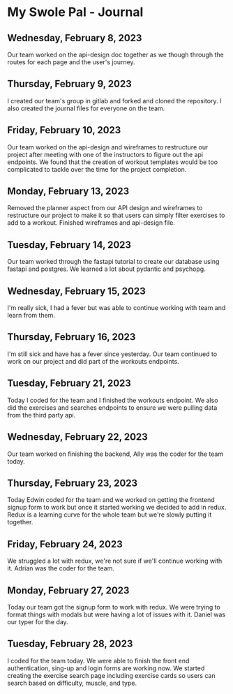 # My Swole Pal - Journal

## Wednesday, February 8, 2023
Our team worked on the api-design doc together as we though through the routes for each page and the user's journey.

## Thursday, February 9, 2023
I created our team's group in gitlab and forked and cloned the repository. I also created the journal files for everyone on the team.

## Friday, February 10, 2023
Our team worked on the api-design and wireframes to restructure our project after meeting with one of the instructors to figure out the api endpoints. We found that the creation of workout templates would be too complicated to tackle over the time for the project completion.

## Monday, February 13, 2023
Removed the planner aspect from our API design and wireframes to restructure our project to make it so that users can simply filter exercises to add to a workout. Finished wireframes and api-design file.

## Tuesday, February 14, 2023
Our team worked through the fastapi tutorial to create our database using fastapi and postgres. We learned a lot about pydantic and psychopg.

## Wednesday, February 15, 2023
I'm really sick, I had a fever but was able to continue working with team and learn from them.

## Thursday, February 16, 2023
I'm still sick and have has a fever since yesterday. Our team continued to work on our project and did part of the workouts endpoints.

## Tuesday, February 21, 2023
Today I coded for the team and I finished the workouts endpoint. We also did the exercises and searches endpoints to ensure we were pulling data from the third party api.

## Wednesday, February 22, 2023
Our team worked on finishing the backend, Ally was the coder for the team today.

## Thursday, February 23, 2023
Today Edwin coded for the team and we worked on getting the frontend signup form to work but once it started working we decided to add in redux. Redux is a learning curve for the whole team but we're slowly putting it together.

## Friday, February 24, 2023
We struggled a lot with redux, we're not sure if we'll continue working with it. Adrian was the coder for the team.

## Monday, February 27, 2023
Today our team got the signup form to work with redux. We were trying to format things with modals but were having a lot of issues with it. Daniel was our typer for the day.

## Tuesday, February 28, 2023
I coded for the team today. We were able to finish the front end authentication, sing-up and login forms are working now. We started creating the exercise search page including exercise cards so users can search based on difficulty, muscle, and type.

